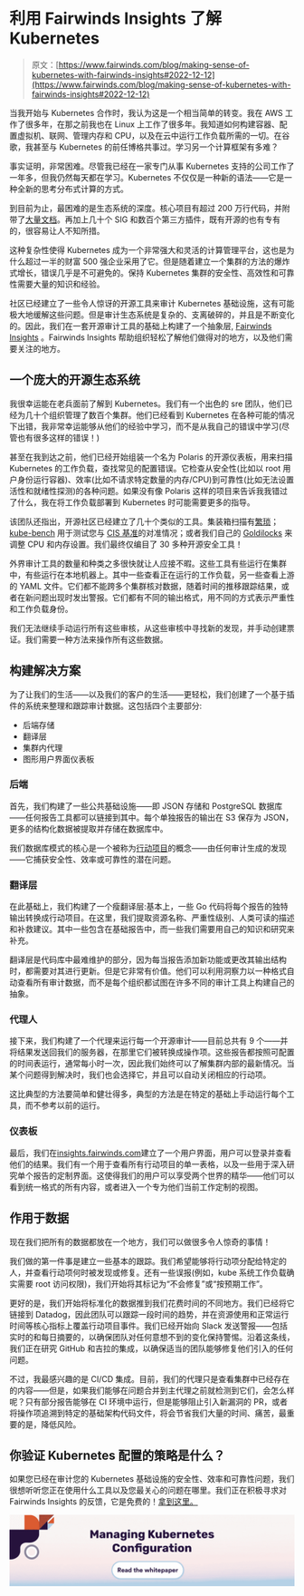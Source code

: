 # 利用 Fairwinds Insights 了解 Kubernetes

> 原文：[https://www.fairwinds.com/blog/making-sense-of-kubernetes-with-fairwinds-insights#2022-12-12](https://www.fairwinds.com/blog/making-sense-of-kubernetes-with-fairwinds-insights#2022-12-12)

 当我开始与 Kubernetes 合作时，我认为这是一个相当简单的转变。我在 AWS 工作了很多年，在那之前我也在 Linux 上工作了很多年。我知道如何构建容器、配置虚拟机、联网、管理内存和 CPU，以及在云中运行工作负载所需的一切。在谷歌，我甚至与 Kubernetes 的前任博格共事过。学习另一个计算框架有多难？

事实证明，非常困难。尽管我已经在一家专门从事 Kubernetes 支持的公司工作了一年多，但我仍然每天都在学习。Kubernetes 不仅仅是一种新的语法——它是一种全新的思考分布式计算的方式。

到目前为止，最困难的是生态系统的深度。核心项目有超过 200 万行代码，并附带了[大量文档](https://kubernetes.io/docs/home/)。再加上几十个 SIG 和数百个第三方插件，既有开源的也有专有的，很容易让人不知所措。

这种复杂性使得 Kubernetes 成为一个非常强大和灵活的计算管理平台，这也是为什么超过一半的财富 500 强企业采用了它。但是随着建立一个集群的方法的爆炸式增长，错误几乎是不可避免的。保持 Kubernetes 集群的安全性、高效性和可靠性需要大量的知识和经验。

社区已经建立了一些令人惊讶的开源工具来审计 Kubernetes 基础设施，这有可能极大地缓解这些问题。但是审计生态系统是复杂的、支离破碎的，并且是不断变化的。因此，我们在一套开源审计工具的基础上构建了一个抽象层, [Fairwinds Insights](/insights) 。Fairwinds Insights 帮助组织轻松了解他们做得对的地方，以及他们需要关注的地方。

## **一个庞大的开源生态系统**

我很幸运能在老兵面前了解到 Kubernetes。我们有一个出色的 sre 团队，他们已经为几十个组织管理了数百个集群。他们已经看到 Kubernetes 在各种可能的情况下出错，我非常幸运能够从他们的经验中学习，而不是从我自己的错误中学习(尽管也有很多这样的错误！)

甚至在我到达之前，他们已经开始组装一个名为 Polaris 的开源仪表板，用来扫描 Kubernetes 的工作负载，查找常见的配置错误。它检查从安全性(比如以 root 用户身份运行容器)、效率(比如不请求特定数量的内存/CPU)到可靠性(比如无法设置活性和就绪性探测)的各种问题。如果没有像 Polaris 这样的项目来告诉我我错过了什么，我在将工作负载部署到 Kubernetes 时可能需要更多的指导。

该团队还指出，开源社区已经建立了几十个类似的工具。集装箱扫描有[繁琐](https://github.com/aquasecurity/trivy)； [kube-bench](https://github.com/aquasecurity/kube-bench/) 用于测试您与 [CIS 基准](https://www.cisecurity.org/cis-benchmarks/)的对准情况；或者我们自己的 [Goldilocks](https://github.com/FairwindsOps/goldilocks/) 来调整 CPU 和内存设置。我们最终仅编目了 30 多种开源安全工具！

外界审计工具的数量和种类之多很快就让人应接不暇。这些工具有些运行在集群中，有些运行在本地机器上。其中一些查看正在运行的工作负载，另一些查看上游的 YAML 文件。它们都不能跨多个集群核对数据，随着时间的推移跟踪结果，或者在新问题出现时发出警报。它们都有不同的输出格式，用不同的方式表示严重性和工作负载身份。

我们无法继续手动运行所有这些审核，从这些审核中寻找新的发现，并手动创建票证。我们需要一种方法来操作所有这些数据。

## 构建解决方案

为了让我们的生活——以及我们的客户的生活——更轻松，我们创建了一个基于插件的系统来整理和跟踪审计数据。这包括四个主要部分:

*   后端存储
*   翻译层
*   集群内代理
*   图形用户界面仪表板

### 后端

首先，我们构建了一些公共基础设施——即 JSON 存储和 PostgreSQL 数据库——任何报告工具都可以链接到其中。每个单独报告的输出在 S3 保存为 JSON，更多的结构化数据被提取并存储在数据库中。

我们数据库模式的核心是一个被称为[行动项目](https://insights.docs.fairwinds.com/features/action-items)的概念——由任何审计生成的发现——它捕获安全性、效率或可靠性的潜在问题。

### 翻译层

在此基础上，我们构建了一个瘦翻译层:基本上，一些 Go 代码将每个报告的独特输出转换成行动项目。在这里，我们提取资源名称、严重性级别、人类可读的描述和补救建议。其中一些包含在基础报告中，而一些我们需要用自己的知识和研究来补充。

翻译层是代码库中最难维护的部分，因为每当报告添加新功能或更改其输出结构时，都需要对其进行更新。但是它非常有价值。他们可以利用洞察力以一种格式自动查看所有审计数据，而不是每个组织都试图在许多不同的审计工具上构建自己的抽象。

### **代理人**

接下来，我们构建了一个代理来运行每一个开源审计——目前总共有 9 个——并将结果发送回我们的服务器，在那里它们被转换成操作项。这些报告都按照可配置的时间表运行，通常每小时一次，因此我们始终可以了解集群内部的最新情况。当某个问题得到解决时，我们也会选择它，并且可以自动关闭相应的行动项。

这比典型的方法要简单和健壮得多，典型的方法是在特定的基础上手动运行每个工具，而不参考以前的运行。

### 仪表板

最后，我们在[insights.fairwinds.com](https://insights.fairwinds.com/auth/login)建立了一个用户界面，用户可以登录并查看他们的结果。我们有一个用于查看所有行动项目的单一表格，以及一些用于深入研究单个报告的定制界面。这使得我们的用户可以享受两个世界的精华——他们可以看到统一格式的所有内容，或者进入一个专为他们当前工作定制的视图。

## **作用于数据**

现在我们把所有的数据都放在一个地方，我们可以做很多令人惊奇的事情！

我们做的第一件事是建立一些基本的跟踪。我们希望能够将行动项分配给特定的人，并查看行动项何时被发现或修复。还有一些误报(例如，kube 系统工作负载确实需要 root 访问权限)，我们开始将其标记为“不会修复”或“按预期工作”。

更好的是，我们开始将标准化的数据推到我们花费时间的不同地方。我们已经将它链接到 Datadog，因此团队可以跟踪一段时间的趋势，并在资源使用和正常运行时间等核心指标上覆盖行动项目事件。我们已经开始向 Slack 发送警报——包括实时的和每日摘要的，以确保团队对任何意想不到的变化保持警惕。沿着这条线，我们正在研究 GitHub 和吉拉的集成，以确保适当的团队能够修复他们引入的任何问题。

不过，我最感兴趣的是 CI/CD 集成。目前，我们的代理只是查看集群中已经存在的内容——但是，如果我们能够在问题合并到主代理之前就检测到它们，会怎么样呢？只有部分报告能够在 CI 环境中运行，但是能够阻止引入新漏洞的 PR，或者将操作项追溯到特定的基础架构代码文件，将会节省我们大量的时间、痛苦，最重要的是，降低风险。

## 你验证 Kubernetes 配置的策略是什么？

如果您已经在审计您的 Kubernetes 基础设施的安全性、效率和可靠性问题，我们很想听听您正在使用什么工具以及您最关心的问题在哪里。我们正在积极寻求对 Fairwinds Insights 的反馈，它是免费的！[拿到这里。](/coming-soon)

[![Managing Kubernetes Configuration Read the Whitepaper](img/34937a5ae51bc0ceb94a21b3fd2382d0.png)](https://cta-redirect.hubspot.com/cta/redirect/2184645/1ccd0525-c794-4194-8aad-fc9663bb9c5a)